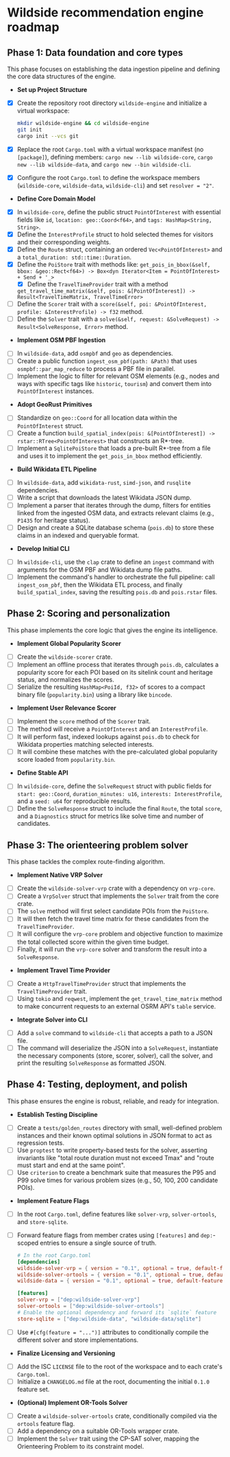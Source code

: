 # Wildside recommendation engine roadmap

## Phase 1: Data foundation and core types

This phase focuses on establishing the data ingestion pipeline and defining the
core data structures of the engine.

- **Set up Project Structure**

- [x] Create the repository root directory `wildside-engine` and initialize a
  virtual workspace:

  ```bash
  mkdir wildside-engine && cd wildside-engine
  git init
  cargo init --vcs git
  ```

- [x] Replace the root `Cargo.toml` with a virtual workspace manifest (no
  `[package]`), defining members: `cargo new --lib wildside-core`,
  `cargo new --lib wildside-data`, and `cargo new --bin wildside-cli`.
- [x] Configure the root `Cargo.toml` to define the workspace members
  (`wildside-core`, `wildside-data`, `wildside-cli`) and set `resolver = "2"`.

- **Define Core Domain Model**

- [x] In `wildside-core`, define the public struct `PointOfInterest`
  with essential fields like `id`, `location: geo::Coord<f64>`, and
  `tags: HashMap<String, String>`.
- [x] Define the `InterestProfile` struct to hold selected themes for visitors
  and their corresponding weights.
- [x] Define the `Route` struct, containing an ordered `Vec<PointOfInterest>`
  and a `total_duration: std::time::Duration`.
- [x] Define the `PoiStore` trait with methods like:
  <!-- markdownlint-disable-next-line MD013 -->
  `get_pois_in_bbox(&self, bbox: &geo::Rect<f64>) -> Box<dyn Iterator<Item =
  PointOfInterest> + Send + '_>`
  - [x] Define the `TravelTimeProvider` trait with a method
  <!-- markdownlint-disable-next-line MD013 -->
  `get_travel_time_matrix(&self, pois: &[PointOfInterest]) ->
  Result<TravelTimeMatrix, TravelTimeError>`
- [ ] Define the `Scorer` trait with a
  `score(&self, poi: &PointOfInterest, profile: &InterestProfile) -> f32`
  method.
- [ ] Define the `Solver` trait with a
  `solve(&self, request: &SolveRequest) -> Result<SolveResponse, Error>` method.

- **Implement OSM PBF Ingestion**

- [ ] In `wildside-data`, add `osmpbf` and `geo` as dependencies.
- [ ] Create a public function `ingest_osm_pbf(path: &Path)` that uses
  `osmpbf::par_map_reduce` to process a PBF file in parallel.
- [ ] Implement the logic to filter for relevant OSM elements (e.g., nodes and
  ways with specific tags like `historic`, `tourism`) and convert them into
  `PointOfInterest` instances.

- **Adopt GeoRust Primitives**

- [ ] Standardize on `geo::Coord` for all location data within the
  `PointOfInterest` struct.
- [ ] Create a function
  `build_spatial_index(pois: &[PointOfInterest]) -> rstar::RTree<PointOfInterest>`
  that constructs an R*-tree.
- [ ] Implement a `SqlitePoiStore` that loads a pre-built R*-tree from a file
  and uses it to implement the `get_pois_in_bbox` method efficiently.

- **Build Wikidata ETL Pipeline**

- [ ] In `wildside-data`, add `wikidata-rust`, `simd-json`, and
  `rusqlite` dependencies.
- [ ] Write a script that downloads the latest Wikidata JSON dump.
- [ ] Implement a parser that iterates through the dump, filters for entities
  linked from the ingested OSM data, and extracts relevant claims (e.g.,
  `P1435` for heritage status).
- [ ] Design and create a SQLite database schema (`pois.db`) to store these
  claims in an indexed and queryable format.

- **Develop Initial CLI**

- [ ] In `wildside-cli`, use the `clap` crate to define an `ingest`
  command with arguments for the OSM PBF and Wikidata dump file paths.
- [ ] Implement the command's handler to orchestrate the full pipeline: call
  `ingest_osm_pbf`, then the Wikidata ETL process, and finally
  `build_spatial_index`, saving the resulting `pois.db` and `pois.rstar` files.

## Phase 2: Scoring and personalization

This phase implements the core logic that gives the engine its intelligence.

- **Implement Global Popularity Scorer**

- [ ] Create the `wildside-scorer` crate.
- [ ] Implement an offline process that iterates through `pois.db`, calculates
  a popularity score for each POI based on its sitelink count and heritage
  status, and normalizes the scores.
- [ ] Serialize the resulting `HashMap<PoiId, f32>` of scores to a compact
  binary file (`popularity.bin`) using a library like `bincode`.

- **Implement User Relevance Scorer**

- [ ] Implement the `score` method of the `Scorer` trait.
- [ ] The method will receive a `PointOfInterest` and an `InterestProfile`.
- [ ] It will perform fast, indexed lookups against `pois.db` to check for
  Wikidata properties matching selected interests.
- [ ] It will combine these matches with the pre-calculated global popularity
  score loaded from `popularity.bin`.

- **Define Stable API**

- [ ] In `wildside-core`, define the `SolveRequest` struct with public
  fields for `start: geo::Coord`, `duration_minutes: u16`,
  `interests: InterestProfile`, and a `seed: u64` for reproducible results.
- [ ] Define the `SolveResponse` struct to include the final `Route`, the total
  `score`, and a `Diagnostics` struct for metrics like solve time and number of
  candidates.

## Phase 3: The orienteering problem solver

This phase tackles the complex route-finding algorithm.

- **Implement Native VRP Solver**

- [ ] Create the `wildside-solver-vrp` crate with a dependency on
  `vrp-core`.
- [ ] Create a `VrpSolver` struct that implements the `Solver` trait from the
  core crate.
- [ ] The `solve` method will first select candidate POIs from the `PoiStore`.
- [ ] It will then fetch the travel time matrix for these candidates from the
  `TravelTimeProvider`.
- [ ] It will configure the `vrp-core` problem and objective function to
  maximize the total collected score within the given time budget.
- [ ] Finally, it will run the `vrp-core` solver and transform the result into
  a `SolveResponse`.

- **Implement Travel Time Provider**

- [ ] Create a `HttpTravelTimeProvider` struct that implements the
  `TravelTimeProvider` trait.
- [ ] Using `tokio` and `reqwest`, implement the `get_travel_time_matrix`
  method to make concurrent requests to an external OSRM API's `table` service.

- **Integrate Solver into CLI**

- [ ] Add a `solve` command to `wildside-cli` that accepts a path to a
  JSON file.
- [ ] The command will deserialize the JSON into a `SolveRequest`, instantiate
  the necessary components (store, scorer, solver), call the solver, and print
  the resulting `SolveResponse` as formatted JSON.

## Phase 4: Testing, deployment, and polish

This phase ensures the engine is robust, reliable, and ready for integration.

- **Establish Testing Discipline**

- [ ] Create a `tests/golden_routes` directory with small, well-defined problem
  instances and their known optimal solutions in JSON format to act as
  regression tests.
- [ ] Use `proptest` to write property-based tests for the solver, asserting
  invariants like "total route duration must not exceed Tmax" and "route must
  start and end at the same point".
- [ ] Use `criterion` to create a benchmark suite that measures the P95 and P99
  solve times for various problem sizes (e.g., 50, 100, 200 candidate POIs).

- **Implement Feature Flags**

- [ ] In the root `Cargo.toml`, define features like `solver-vrp`,
  `solver-ortools`, and `store-sqlite`.
- [ ] Forward feature flags from member crates using `[features]` and
  `dep:`-scoped entries to ensure a single source of truth.

  ```toml
  # In the root Cargo.toml
  [dependencies]
  wildside-solver-vrp = { version = "0.1", optional = true, default-features = false }
  wildside-solver-ortools = { version = "0.1", optional = true, default-features = false }
  wildside-data = { version = "0.1", optional = true, default-features = false }

  [features]
  solver-vrp = ["dep:wildside-solver-vrp"]
  solver-ortools = ["dep:wildside-solver-ortools"]
  # Enable the optional dependency and forward its `sqlite` feature
  store-sqlite = ["dep:wildside-data", "wildside-data/sqlite"]
  ```

- [ ] Use `#[cfg(feature = "...")]` attributes to conditionally compile the
  different solver and store implementations.

- **Finalize Licensing and Versioning**

- [ ] Add the ISC `LICENSE` file to the root of the workspace and to each
  crate's `Cargo.toml`.
- [ ] Initialize a `CHANGELOG.md` file at the root, documenting the initial
  `0.1.0` feature set.

- **(Optional) Implement OR-Tools Solver**

- [ ] Create a `wildside-solver-ortools` crate, conditionally compiled
  via the `ortools` feature flag.
- [ ] Add a dependency on a suitable OR-Tools wrapper crate.
- [ ] Implement the `Solver` trait using the CP-SAT solver, mapping the
  Orienteering Problem to its constraint model.
